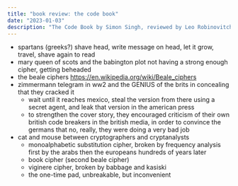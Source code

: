 ```yaml
---
title: "book review: the code book"
date: "2023-01-03"
description: "The Code Book by Simon Singh, reviewed by Leo Robinovitch"
---
```


* spartans (greeks?) shave head, write message on head, let it grow, travel, shave again to read
* mary queen of scots and the babington plot not having a strong enough cipher, getting beheaded
* the beale ciphers https://en.wikipedia.org/wiki/Beale_ciphers
* zimmermann telegram in ww2 and the GENIUS of the brits in concealing that they cracked it
    * wait until it reaches mexico, steal the version from there using a secret agent, and leak that version in the
      american press
    * to strengthen the cover story, they encouraged criticism of their own british code breakers in the british media,
      in order to convince the germans that no, really, they were doing a very bad job
* cat and mouse between cryptographers and cryptanalysts
    * monoalphabetic substitution cipher, broken by frequency analysis first by the arabs then the europeans hundreds of
      years later
    * book cipher (second beale cipher)
    * viginere cipher, broken by babbage and kasiski
    * the one-time pad, unbreakable, but inconvenient
